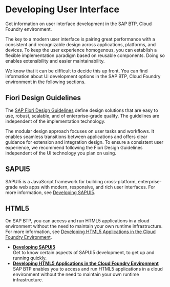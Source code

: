 <!-- loioa6ea5f03f39340af88d7236923765f6f -->

# Developing User Interface

Get information on user interface development in the SAP BTP, Cloud Foundry environment.

The key to a modern user interface is pairing great performance with a consistent and recognizable design across applications, platforms, and devices. To keep the user experience homogenous, you can establish a flexible implementation paradigm based on reusable components. Doing so enables extensibility and easier maintainability.

We know that it can be difficult to decide this up front. You can find information about UI development options in the SAP BTP, Cloud Foundry environment in the following sections.



<a name="loioa6ea5f03f39340af88d7236923765f6f__section_csp_rsc_qnb"/>

## Fiori Design Guidelines

The [SAP Fiori Design Guidelines](https://experience.sap.com/fiori-design/) define design solutions that are easy to use, robust, scalable, and of enterprise-grade quality. The guidelines are independent of the implementation technology.

The modular design approach focuses on user tasks and workflows. It enables seamless transitions between applications and offers clear guidance for extension and integration design. To ensure a consistent user experience, we recommend following the Fiori Design Guidelines independent of the UI technology you plan on using.



<a name="loioa6ea5f03f39340af88d7236923765f6f__section_iwt_ftc_qnb"/>

## SAPUI5

SAPUI5 is a JavaScript framework for building cross-platform, enterprise-grade web apps with modern, responsive, and rich user interfaces. For more information, see [Developing SAPUI5](Developing_SAPUI5_839cb81.md).



<a name="loioa6ea5f03f39340af88d7236923765f6f__section_vz1_ztc_qnb"/>

## HTML5

On SAP BTP, you can access and run HTML5 applications in a cloud environment without the need to maintain your own runtime infrastructure. For more information, see [Developing HTML5 Applications in the Cloud Foundry Environment](Developing_HTML5_Applications_in_the_Cloud_Foundry_Environment_11d77aa.md).

-   **[Developing SAPUI5](Developing_SAPUI5_839cb81.md "Get to know certain aspects of SAPUI5 development, to get up and running quickly. ")**  
Get to know certain aspects of SAPUI5 development, to get up and running quickly.
-   **[Developing HTML5 Applications in the Cloud Foundry Environment](Developing_HTML5_Applications_in_the_Cloud_Foundry_Environment_11d77aa.md "SAP BTP enables you to
		access and run HTML5 applications in a cloud environment without the need to maintain your
		own runtime infrastructure.")**  
SAP BTP enables you to access and run HTML5 applications in a cloud environment without the need to maintain your own runtime infrastructure.

